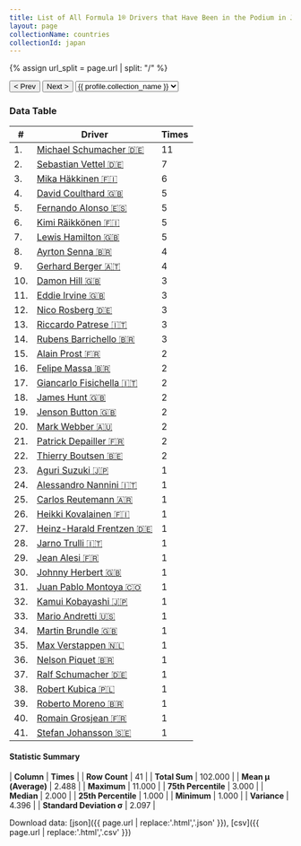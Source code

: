 ```yaml
---
title: List of All Formula 1® Drivers that Have Been in the Podium in Japan by Number of Times
layout: page
collectionName: countries
collectionId: japan
---
```


{% assign url_split = page.url | split: "/" %}
<div id="collection-navigation">
<button onclick="selector.options[selector.selectedIndex-1].value && (window.location = selector.options[selector.selectedIndex-1].value);">&lt; Prev</button>
<button onclick="selector.options[selector.selectedIndex+1].value && (window.location = selector.options[selector.selectedIndex+1].value);">Next &gt;</button>
<select id="selector" onchange="this.options[this.selectedIndex].value && (window.location = this.options[this.selectedIndex].value);">
  {% for collectionId in site.data[page.collectionName].refs %}
    {% if collectionId == page.collectionId %}
      {% assign selected = "selected" %}
    {% else %}
      {% assign selected = "" %}
    {% endif %}
    {% assign profile = site.data[page.collectionName][collectionId].profile %}
    <option value="/f1/{{ page.collectionName }}/{{ collectionId }}/{{ url_split[4] }}" {{ selected }}>{{ profile.collection_name }}</option>
  {% endfor %}
</select>
</div>

<canvas id="chart" width="400" height="180"></canvas>
<script>
var data = {
  "labels" : [
    "Michael Schumacher",
    "Sebastian Vettel",
    "Mika Häkkinen",
    "David Coulthard",
    "Fernando Alonso",
    "Kimi Räikkönen",
    "Lewis Hamilton",
    "Ayrton Senna",
    "Gerhard Berger",
    "Damon Hill",
    "Eddie Irvine",
    "Nico Rosberg",
    "Riccardo Patrese",
    "Rubens Barrichello",
    "Alain Prost",
    "Felipe Massa",
    "Giancarlo Fisichella",
    "James Hunt",
    "Jenson Button",
    "Mark Webber",
    "Patrick Depailler",
    "Thierry Boutsen",
    "Aguri Suzuki",
    "Alessandro Nannini",
    "Carlos Reutemann",
    "Heikki Kovalainen",
    "Heinz-Harald Frentzen",
    "Jarno Trulli",
    "Jean Alesi",
    "Johnny Herbert",
    "Juan Pablo Montoya",
    "Kamui Kobayashi",
    "Mario Andretti",
    "Martin Brundle",
    "Max Verstappen",
    "Nelson Piquet",
    "Ralf Schumacher",
    "Robert Kubica",
    "Roberto Moreno",
    "Romain Grosjean",
    "Stefan Johansson"
  ],
  "datasets" : [
    {
      "label" : "Times",
      "data" : [
        11,
        7,
        6,
        5,
        5,
        5,
        5,
        4,
        4,
        3,
        3,
        3,
        3,
        3,
        2,
        2,
        2,
        2,
        2,
        2,
        2,
        2,
        1,
        1,
        1,
        1,
        1,
        1,
        1,
        1,
        1,
        1,
        1,
        1,
        1,
        1,
        1,
        1,
        1,
        1,
        1
      ],
      "borderColor" : [
        "#1D181E",
        "#1D181E",
        "#1D181E",
        "#1D181E",
        "#1D181E",
        "#1D181E",
        "#1D181E",
        "#1D181E",
        "#1D181E",
        "#1D181E",
        "#1D181E",
        "#1D181E",
        "#1D181E",
        "#1D181E",
        "#1D181E",
        "#1D181E",
        "#1D181E",
        "#1D181E",
        "#1D181E",
        "#1D181E",
        "#1D181E",
        "#1D181E",
        "#1D181E",
        "#1D181E",
        "#1D181E",
        "#1D181E",
        "#1D181E",
        "#1D181E",
        "#1D181E",
        "#1D181E",
        "#1D181E",
        "#1D181E",
        "#1D181E",
        "#1D181E",
        "#1D181E",
        "#1D181E",
        "#1D181E",
        "#1D181E",
        "#1D181E",
        "#1D181E",
        "#1D181E"
      ],
      "borderWidth" : 1,
      "backgroundColor" : [
        "#9C8E8D",
        "#9C8E8D",
        "#9C8E8D",
        "#9C8E8D",
        "#9C8E8D",
        "#9C8E8D",
        "#9C8E8D",
        "#9C8E8D",
        "#9C8E8D",
        "#9C8E8D",
        "#9C8E8D",
        "#9C8E8D",
        "#9C8E8D",
        "#9C8E8D",
        "#9C8E8D",
        "#9C8E8D",
        "#9C8E8D",
        "#9C8E8D",
        "#9C8E8D",
        "#9C8E8D",
        "#9C8E8D",
        "#9C8E8D",
        "#9C8E8D",
        "#9C8E8D",
        "#9C8E8D",
        "#9C8E8D",
        "#9C8E8D",
        "#9C8E8D",
        "#9C8E8D",
        "#9C8E8D",
        "#9C8E8D",
        "#9C8E8D",
        "#9C8E8D",
        "#9C8E8D",
        "#9C8E8D",
        "#9C8E8D",
        "#9C8E8D",
        "#9C8E8D",
        "#9C8E8D",
        "#9C8E8D",
        "#9C8E8D"
      ]
    }
  ]
};
var options = {
  legend: {
    display: false
  },
  scales: {
    xAxes: [{
      ticks: {
        beginAtZero: true,
        maxRotation: 180,
        display: window.innerWidth > 800
      }
    }],
    yAxes: [{
      ticks: {
        beginAtZero: true
      }
    }]
  },
  onResize: function(chart, size) {
    chart.options.scales.xAxes[0].ticks.display = size.width > 800;
  }
};
var chart = new Chart("chart", {
    data: data,
    type: 'bar',
    options: options
});
</script>



### Data Table

| # | Driver | Times |
|--|--|--|
| 1. | [Michael Schumacher 🇩🇪](/f1/drivers/michael_schumacher) | 11 |
| 2. | [Sebastian Vettel 🇩🇪](/f1/drivers/vettel) | 7 |
| 3. | [Mika Häkkinen 🇫🇮](/f1/drivers/hakkinen) | 6 |
| 4. | [David Coulthard 🇬🇧](/f1/drivers/coulthard) | 5 |
| 5. | [Fernando Alonso 🇪🇸](/f1/drivers/alonso) | 5 |
| 6. | [Kimi Räikkönen 🇫🇮](/f1/drivers/raikkonen) | 5 |
| 7. | [Lewis Hamilton 🇬🇧](/f1/drivers/hamilton) | 5 |
| 8. | [Ayrton Senna 🇧🇷](/f1/drivers/senna) | 4 |
| 9. | [Gerhard Berger 🇦🇹](/f1/drivers/berger) | 4 |
| 10. | [Damon Hill 🇬🇧](/f1/drivers/damon_hill) | 3 |
| 11. | [Eddie Irvine 🇬🇧](/f1/drivers/irvine) | 3 |
| 12. | [Nico Rosberg 🇩🇪](/f1/drivers/rosberg) | 3 |
| 13. | [Riccardo Patrese 🇮🇹](/f1/drivers/patrese) | 3 |
| 14. | [Rubens Barrichello 🇧🇷](/f1/drivers/barrichello) | 3 |
| 15. | [Alain Prost 🇫🇷](/f1/drivers/prost) | 2 |
| 16. | [Felipe Massa 🇧🇷](/f1/drivers/massa) | 2 |
| 17. | [Giancarlo Fisichella 🇮🇹](/f1/drivers/fisichella) | 2 |
| 18. | [James Hunt 🇬🇧](/f1/drivers/hunt) | 2 |
| 19. | [Jenson Button 🇬🇧](/f1/drivers/button) | 2 |
| 20. | [Mark Webber 🇦🇺](/f1/drivers/webber) | 2 |
| 21. | [Patrick Depailler 🇫🇷](/f1/drivers/depailler) | 2 |
| 22. | [Thierry Boutsen 🇧🇪](/f1/drivers/boutsen) | 2 |
| 23. | [Aguri Suzuki 🇯🇵](/f1/drivers/suzuki) | 1 |
| 24. | [Alessandro Nannini 🇮🇹](/f1/drivers/nannini) | 1 |
| 25. | [Carlos Reutemann 🇦🇷](/f1/drivers/reutemann) | 1 |
| 26. | [Heikki Kovalainen 🇫🇮](/f1/drivers/kovalainen) | 1 |
| 27. | [Heinz-Harald Frentzen 🇩🇪](/f1/drivers/frentzen) | 1 |
| 28. | [Jarno Trulli 🇮🇹](/f1/drivers/trulli) | 1 |
| 29. | [Jean Alesi 🇫🇷](/f1/drivers/alesi) | 1 |
| 30. | [Johnny Herbert 🇬🇧](/f1/drivers/herbert) | 1 |
| 31. | [Juan Pablo Montoya 🇨🇴](/f1/drivers/montoya) | 1 |
| 32. | [Kamui Kobayashi 🇯🇵](/f1/drivers/kobayashi) | 1 |
| 33. | [Mario Andretti 🇺🇸](/f1/drivers/mario_andretti) | 1 |
| 34. | [Martin Brundle 🇬🇧](/f1/drivers/brundle) | 1 |
| 35. | [Max Verstappen 🇳🇱](/f1/drivers/max_verstappen) | 1 |
| 36. | [Nelson Piquet 🇧🇷](/f1/drivers/piquet) | 1 |
| 37. | [Ralf Schumacher 🇩🇪](/f1/drivers/ralf_schumacher) | 1 |
| 38. | [Robert Kubica 🇵🇱](/f1/drivers/kubica) | 1 |
| 39. | [Roberto Moreno 🇧🇷](/f1/drivers/moreno) | 1 |
| 40. | [Romain Grosjean 🇫🇷](/f1/drivers/grosjean) | 1 |
| 41. | [Stefan Johansson 🇸🇪](/f1/drivers/johansson) | 1 |

#### Statistic Summary

| **Column** | **Times** |
| **Row Count** | 41 |
| **Total Sum** | 102.000 |
| **Mean μ (Average)** | 2.488 |
| **Maximum** | 11.000 |
| **75th Percentile** | 3.000 |
| **Median** | 2.000 |
| **25th Percentile** | 1.000 |
| **Minimum** | 1.000 |
| **Variance** | 4.396 |
| **Standard Deviation σ** | 2.097 |

Download data: [json]({{ page.url | replace:'.html','.json' }}), [csv]({{ page.url | replace:'.html','.csv' }})
